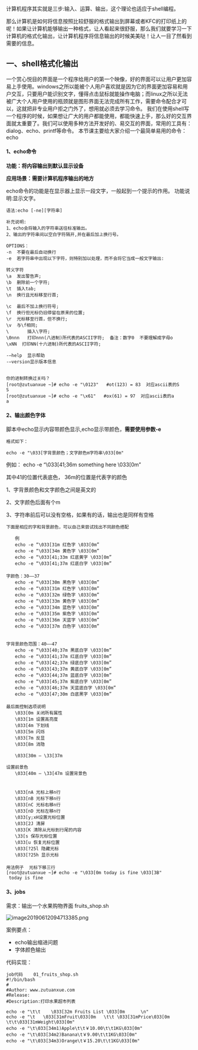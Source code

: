 计算机程序其实就是三步:输入、运算、输出，这个理论也适应于shell编程。

那么计算机是如何将信息按照比较舒服的格式输出到屏幕或者KFC的打印纸上的呢！如果让计算机能够输出一种格式，让人看起来很舒服，那么我们就要学习一下计算机的格式化输出，让计算机程序将信息输出的时候美美哒！让人一目了然看到需要的信息。

## 一、shell格式化输出

一个赏心悦目的界面是一个程序给用户的第一个映像，好的界面可以让用户更加容易上手使用。windows之所以能被个人用户喜欢就是因为它的界面更加容易和用户交互，只要用户能识别文字，懂得点击鼠标就能操作电脑；而linux之所以无法被广大个人用户使用的瓶颈就是图形界面无法完成所有工作，需要命令配合才可以，这就把非专业用户拒之门外了，想用就必须去学习命令。
我们在使用shell写一个程序的时候，如果想让广大的用户都能使用，都能快速上手，那么好的交互界面就太重要了。我们可以使用多种方法开发好的、易交互的界面，常用的工具有：dialog、echo、printf等命令。
本节课主要给大家介绍一个最简单易用的命令：echo

#### 1、echo命令

**功能：将内容输出到默认显示设备**

**应用场景：需要计算机程序输出的地方**

echo命令的功能是在显示器上显示一段文字，一般起到一个提示的作用。 功能说明:显示文字。

```
语法:echo [-ne][字符串]

补充说明:
1、echo会将输入的字符串送往标准输出。
2、输出的字符串间以空白字符隔开,并在最后加上换行号。

OPTIONS：
-n	不要在最后自动换行
-e	若字符串中出现以下字符，则特别加以处理，而不会将它当成一般文字输出:

转义字符
\a	发出警告声;
\b	删除前一个字符;
\t	插入tab;
\n	换行且光标移至行首;

\c	最后不加上换行符号;
\f	换行但光标仍旧停留在原来的位置;
\r	光标移至行首，但不换行;
\v	与\f相同;
\		插入\字符;
\0nnn	打印nnn(八进制)所代表的ASCII字符;  备注：数字0  不要理解成字母o
\xNN  打印NN(十六进制)所代表的ASCII字符;

-–help	显示帮助
-–version显示版本信息


你的进制转换过关吗？
[root@zutuanxue ~]# echo -e "\0123"   #ot(123) = 83  对应ascii表的S
S
[root@zutuanxue ~]# echo -e "\x61"   #ox(61) = 97  对应ascii表的a
a
```

#### 2、输出颜色字体

脚本中echo显示内容带颜色显示,echo显示带颜色，**需要使用参数-e**

```
格式如下：

echo -e "\033[字背景颜色；文字颜色m字符串\033[0m"
```

例如： echo -e “\033[41;36m something here \033[0m”

其中41的位置代表底色， 36m的位置是代表字的颜色

1、字背景颜色和文字颜色之间是英文的

2、文字颜色后面有个m

3、字符串前后可以没有空格，如果有的话，输出也是同样有空格

```
下面是相应的字和背景颜色，可以自己来尝试找出不同颜色搭配

　　例
　　echo -e “\033[31m 红色字 \033[0m”
　　echo -e “\033[34m 黄色字 \033[0m”
　　echo -e “\033[41;33m 红底黄字 \033[0m”
　　echo -e “\033[41;37m 红底白字 \033[0m”
　　
字颜色：30—–37
　　echo -e “\033[30m 黑色字 \033[0m”
　　echo -e “\033[31m 红色字 \033[0m”
　　echo -e “\033[32m 绿色字 \033[0m”
　　echo -e “\033[33m 黄色字 \033[0m”
　　echo -e “\033[34m 蓝色字 \033[0m”
　　echo -e “\033[35m 紫色字 \033[0m”
　　echo -e “\033[36m 天蓝字 \033[0m”
　　echo -e “\033[37m 白色字 \033[0m”

　　
字背景颜色范围：40—–47
　　echo -e “\033[40;37m 黑底白字 \033[0m”
　　echo -e “\033[41;37m 红底白字 \033[0m”
　　echo -e “\033[42;37m 绿底白字 \033[0m”
　　echo -e “\033[43;37m 黄底白字 \033[0m”
　　echo -e “\033[44;37m 蓝底白字 \033[0m”
　　echo -e “\033[45;37m 紫底白字 \033[0m”
　　echo -e “\033[46;37m 天蓝底白字 \033[0m”
　　echo -e “\033[47;30m 白底黑字 \033[0m”
　　
最后面控制选项说明
　　\033[0m 关闭所有属性
　　\033[1m 设置高亮度
　　\033[4m 下划线
　　\033[5m 闪烁
　　\033[7m 反显
　　\033[8m 消隐

　　\033[30m — \33[37m 

设置前景色
　　\033[40m — \33[47m 设置背景色
　　
　　
　　\033[nA 光标上移n行
　　\033[nB 光标下移n行
　　\033[nC 光标右移n行
　　\033[nD 光标左移n行
　　\033[y;xH设置光标位置
　　\033[2J 清屏
　　\033[K 清除从光标到行尾的内容
　　\33[s 保存光标位置
　　\033[u 恢复光标位置
　　\033[?25l 隐藏光标
　　\033[?25h 显示光标
　　
用法例子  光标下移三行　　
[root@zutuanxue ~]# echo -e "\033[0m today is fine \033[3B"
 today is fine 
```

#### 3、jobs

需求：输出一个水果购物界面 fruits_shop.sh

![image20190612094713385.png](https://www.zutuanxue.com:8000/static/media/images/2020/9/24/1600908891935.png)

案例要点：

- echo输出缩进问题
- 字体颜色输出

代码实现：

```
job代码    01_fruits_shop.sh
#!/bin/bash
# 
#Author: www.zutuanxue.com
#Release: 
#Description:打印水果超市列表

echo -e "\t\t    \033[32m Fruits List \033[0m      \n"
echo -e "\t   \033[31mFruit\033[0m   \t\t \033[31mPrice\033[0m \t\t\033[31mWeight\033[0m"
echo -e "\t\033[34m1)Apple\t\t￥10.00\t\t1KG\033[0m"
echo -e "\t\033[34m2)Banana\t￥9.00\t\t1KG\033[0m"
echo -e "\t\033[34m3)Orange\t￥15.20\t\t1KG\033[0m"
```